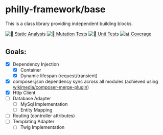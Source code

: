# philly-framework/base

This is a class library providing independent building blocks.

[![🔎 Static Analysis](https://github.com/philly-framework/base/actions/workflows/static-analysis.yml/badge.svg)](https://github.com/philly-framework/base/actions/workflows/static-analysis.yml)
[![🧟 Mutation Tests](https://github.com/philly-framework/base/actions/workflows/mutation-tests.yml/badge.svg)](https://github.com/philly-framework/base/actions/workflows/mutation-tests.yml)
[![🧪 Unit Tests](https://github.com/philly-framework/base/actions/workflows/unit-tests.yml/badge.svg)](https://github.com/philly-framework/base/actions/workflows/unit-tests.yml)
[![📊 Coverage](https://github.com/philly-framework/base/actions/workflows/coverage.yml/badge.svg)](https://philly.ricardoboss.de/coverage/)

## Goals:

- [x] Dependency Injection
  - [x] Container
  - [x] Dynamic lifespan (request/transient)
- [x] composer.json dependency sync across all modules (achieved using [wikimedia/composer-merge-plugin](https://github.com/wikimedia/composer-merge-plugin))
- [x] Http Client
- [ ] Database Adapter
  - [ ] MySql Implementation
  - [ ] Entity Mapping
- [ ] Routing (controller attributes)
- [ ] Templating Adapter
  - [ ] Twig Implementation

